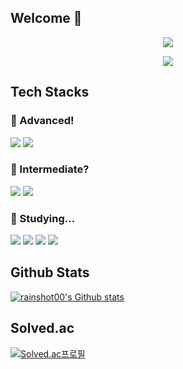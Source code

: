 ## Welcome 👋

<!--
**rainshot00/rainshot00** is a ✨ _special_ ✨ repository because its `README.md` (this file) appears on your GitHub profile.

Here are some ideas to get you started:

- 🔭 I’m currently working on ...
- 🌱 I’m currently learning ...
- 👯 I’m looking to collaborate on ...
- 🤔 I’m looking for help with ...
- 💬 Ask me about ...
- 📫 How to reach me: ...
- 😄 Pronouns: ...
- ⚡ Fun fact: ...
-->
<!-- header -->
<p align='center'>
  <img src="https://capsule-render.vercel.app/api?type=blur&color=gradient&height=300&section=header&text=Rain&fontSize=90" />
</p>

<!-- badge -->
<p align='center'>
  <!-- gmail -->
  <img src="https://img.shields.io/badge/clfitdev@gmail.com-EA4335?style=flat-square&logo=gmail&logoColor=white"/>
</p>

<!-- 기술 스택 -->
## Tech Stacks
### 🚀 Advanced!
<p>
  <img src="https://img.shields.io/badge/python-3776AB?style=for-the-badge&logo=python&logoColor=white">
  <img src="https://img.shields.io/badge/pytorch-EE4C2C?style=for-the-badge&logo=pytorch&logoColor=white">
</p>

### 🔄 Intermediate?
<p>
  <img src="https://img.shields.io/badge/C-A8B9CC?style=for-the-badge&logo=C&logoColor=white">
  <img src="https://img.shields.io/badge/C++-00599C?style=for-the-badge&logo=C++&logoColor=white">
</p>

### 📖 Studying...
<p>
  <img src="https://img.shields.io/badge/JavaScript-F7DF1E?style=for-the-badge&logo=JavaScript&logoColor=white">
  <img src="https://img.shields.io/badge/TypeScript-3178C6?style=for-the-badge&logo=TypeScript&logoColor=white">
  <img src="https://img.shields.io/badge/React-61DAFB?style=for-the-badge&logo=React&logoColor=white">
  <img src="https://img.shields.io/badge/git-F05032?style=for-the-badge&logo=git&logoColor=white">
</p>

<!-- 사용한 언어 순위
## Top Languages
![Top Langs](https://github-readme-stats.vercel.app/api/top-langs/?username=rainshot00&layout=compact&theme=algolia) 
 -->
 
<!-- Github Stats Card -->
## Github Stats
[![rainshot00's Github stats](https://github-readme-stats.vercel.app/api?username=rainshot00&show_icons=true&theme=tokyonight)](https://github.com/rainshot00/github-readme-stats)

<!-- solved.ac 프로필 -->
## Solved.ac
[![Solved.ac프로필](http://mazassumnida.wtf/api/v2/generate_badge?boj=rainshot)](https://solved.ac/rainshot)
